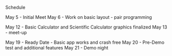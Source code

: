Schedule 

May 5 - Initial Meet
May 6 - Work on basic layout - pair programming

May 12 - Basic Calculator and Scientific Calculator graphics finalized
May 13 - meet-up

May 19 - Ready Date - Basic app works and crash free
May 20 - Pre-Demo test and additional features
May 21 - Demo night


